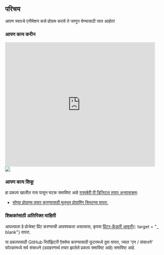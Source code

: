 ## परिचय

आपण स्वतःचे एनीमेशन कसे प्रोग्राम करावे ते जाणून घेण्यासाठी जात आहोत!

### आपण काय करीन

<div class="scratch-preview">
  <iframe allowtransparency="true" width="485" height="402" src="https://scratch.mit.edu/projects/embed/26818098/?autostart=false" frameborder="0"></iframe>
  <img src="images/space-final.png">
</div>

### आपण काय शिकू

हा प्रकल्प खालील रास पासून घटक समाविष्ट आहे [रास्पबेरी पी डिजिटल तयार अभ्यासक्रम](http://rpf.io/curriculum):

+ [सोप्या प्रोग्राम्स तयार करण्यासाठी मूलभूत प्रोग्रामिंग सिस्टम्स वापरा.](https://www.raspberrypi.org/curriculum/programming/creator)

### शिक्षकांसाठी अतिरिक्त माहिती

आपल्याला हे प्रोजेक्ट प्रिंट करण्याची आवश्यकता असल्यास, कृपया [प्रिंटर-फ्रेंडली आवृत्ती](https://projects.raspberrypi.org/en/projects/lost-in-space/print){: target = "_ blank"} वापरा.

या प्रकल्पासाठी GitHub रिपॉझिटरी ऍक्सेस करण्यासाठी फूटरमध्ये दुवा वापरा, ज्यात 'एन / संसाधने' फोल्डरमध्ये सर्व संसाधने (उदाहरणार्थ तयार झालेले प्रकल्प समाविष्ट आहे) समाविष्ट आहे.